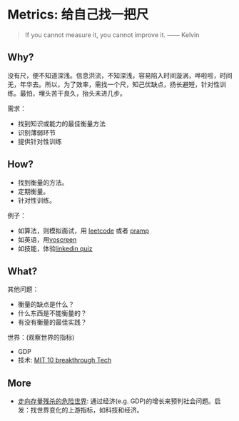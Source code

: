 # Metrics: 给自己找一把尺

> If you cannot measure it, you cannot improve it. —— Kelvin 

## Why?

没有尺，便不知道深浅。信息洪流，不知深浅，容易陷入时间漩涡，哗啦啦，时间无，年华去。所以，为了效率，需找一个尺，知己优缺点，扬长避短，针对性训练。最怕，埋头苦干良久，抬头未进几步。

需求：

- 找到知识或能力的最佳衡量方法
- 识别薄弱环节
- 提供针对性训练

## How?

- 找到衡量的方法。
- 定期衡量。
- 针对性训练。

例子：

- 如算法，则模拟面试，用 [leetcode](https://i.imgur.com/xfbAhXc.png) 或者 [pramp](https://i.imgur.com/xfbAhXc.png)
- 如英语，用[voscreen](https://i.imgur.com/R1lFS2v.png)
- 如技能，体验[linkedin quiz](https://i.imgur.com/ePo3dS1.png)

## What?

其他问题：

- 衡量的缺点是什么？
- 什么东西是不能衡量的？
- 有没有衡量的最佳实践？

世界：(观察世界的指标)

- GDP
- 技术: [MIT 10 breakthrough Tech](https://www.technologyreview.com/lists/technologies/2019/)



## More

- [走向存量残杀的危险世界](https://www.chainnews.com/articles/093187562752.htm): 通过经济(e.g. GDP)的增长来预判社会问题。启发：找世界变化的上游指标，如科技和经济。